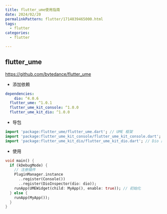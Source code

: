 ```yaml
---
title: flutter_ume使用指南
date: 2024/02/20
permalinkPattern: flutter/1714839465000.html
tags:
  - flutter
categories:
  - flutter

---
```


## flutter_ume

https://github.com/bytedance/flutter_ume

- 添加依赖

```yaml
dependencies:
	dio: ^4.0.6
  flutter_ume: ^1.0.1
  flutter_ume_kit_console: ^1.0.0
  flutter_ume_kit_dio: ^1.0.0
```

- 导包

```dart
import 'package:flutter_ume/flutter_ume.dart'; // UME 框架
import 'package:flutter_ume_kit_console/flutter_ume_kit_console.dart'; // debugPrint 插件包
import 'package:flutter_ume_kit_dio/flutter_ume_kit_dio.dart'; // Dio 网络请求调试工具
```

- 使用

```dart
void main() {
  if (kDebugMode) {
    // 注册插件
    PluginManager.instance                                 
      ..register(Console())
      ..register(DioInspector(dio: dio));                  
    runApp(UMEWidget(child: MyApp(), enable: true)); // 初始化
  } else {
    runApp(MyApp());
  }
}
```

